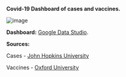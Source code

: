 **Covid-19 Dashboard of cases and vaccines.**

![image](https://github.com/user-attachments/assets/3e04c70e-9c30-43ba-b5b7-44b59a864cef)

**Dashboard:**
[Google Data Studio](https://lookerstudio.google.com/reporting/f8dc7063-b024-42a3-a790-6fbd2ad6877d).

**Sources:**

Cases - [John Hopkins University](https://github.com/CSSEGISandData/COVID-19/tree/master/csse_covid_19_data/csse_covid_19_daily_reports)

Vaccines - [Oxford University](https://covid.ourworldindata.org/data/owid-covid-data.csv)

